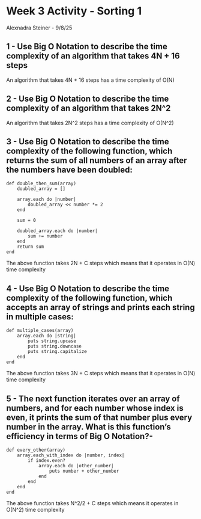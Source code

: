 # Week 3 Activity - Sorting 1
Alexnadra Steiner - 9/8/25

## 1 - Use Big O Notation to describe the time complexity of an algorithm that takes 4N + 16 steps
An algorithm that takes 4N + 16 steps has a time complexity of O(N)
## 2 - Use Big O Notation to describe the time complexity of an algorithm that takes 2N^2
An algorithm that takes 2N^2 steps has a time complexity of O(N^2)
## 3 - Use Big O Notation to describe the time complexity of the following function, which returns the sum of all numbers of an array after the numbers have been doubled:
```
def double_then_sum(array) 
	doubled_array = []

	array.each do |number| 
		doubled_array << number *= 2
	end

	sum = 0

	doubled_array.each do |number| 
		sum += number
	end
	return sum 
end
```

The above function takes 2N + C steps which means that it operates in O(N) time complexity

## 4 - Use Big O Notation to describe the time complexity of the following function, which accepts an array of strings and prints each string in multiple cases:
```
def multiple_cases(array) 
	array.each do |string|
		puts string.upcase 
		puts string.downcase 
		puts string.capitalize
	end 
end
```

The above function takes 3N + C steps which means that it operates in O(N) time complexity
## 5 - The next function iterates over an array of numbers, and for each number whose index is even, it prints the sum of that number plus every number in the array. What is this function’s efficiency in terms of Big O Notation?-
```
def every_other(array) 
	array.each_with_index do |number, index|
		if index.even?
			array.each do |other_number|
            	puts number + other_number
			end 
		end
	end 
end
```

The above function takes N^2/2 + C steps which means it operates in O(N^2) time complexity
